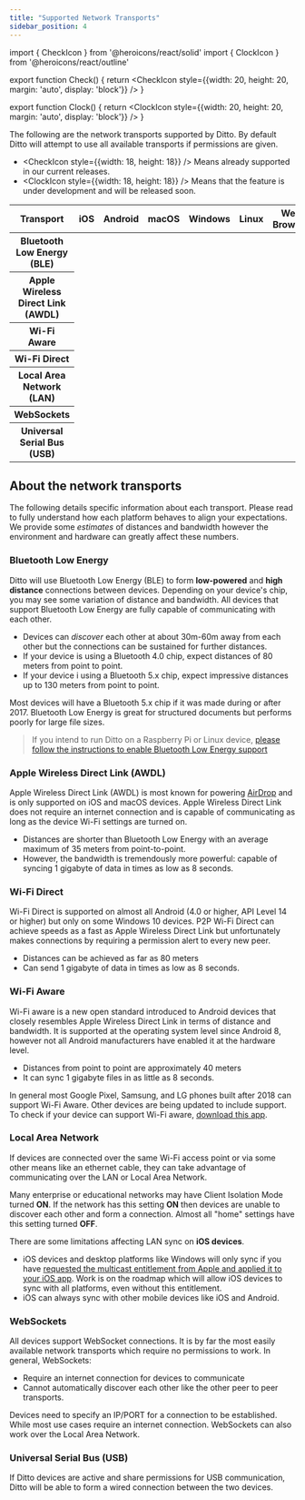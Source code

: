 ```yaml
---
title: "Supported Network Transports"
sidebar_position: 4
---
```


import { CheckIcon } from '@heroicons/react/solid'
import { ClockIcon } from '@heroicons/react/outline'

export function Check() {
  return <CheckIcon style={{width: 20, height: 20, margin: 'auto', display: 'block'}} />
}

export function Clock() {
  return <ClockIcon style={{width: 20, height: 20, margin: 'auto', display: 'block'}} />
}

The following are the network transports supported by Ditto. By default Ditto will attempt to use all available transports if permissions are given.

* <CheckIcon style={{width: 18, height: 18}} /> Means already supported in our current releases.
* <ClockIcon style={{width: 18, height: 18}} /> Means that the feature is under development and will be released soon.

<table class="table table-bordered reference-document-table">
  <thead class="thead-dark">
    <tr>
      <th scope="col">Transport</th>
      <th scope="col">iOS</th>
      <th scope="col">Android</th>
      <th scope="col">macOS</th>
      <th scope="col">Windows</th>
      <th scope="col">Linux</th>
      <th scope="col">Web Browser</th>
    </tr>
  </thead>
  <tbody>
    <tr>
      <th scope="row">Bluetooth Low Energy (BLE)</th>
      <td><Check /></td>
      <td><Check /></td>
      <td><Check /></td>
      <td><Clock /></td>
      <td><Check /></td>
      <td></td>
    </tr>
    <tr>
      <th scope="row">Apple Wireless Direct Link (AWDL)</th>
      <td><Check /></td>
      <td></td>
      <td><Check /></td>
      <td></td>
      <td></td>
      <td></td>
    </tr>
    <tr>
      <th scope="row">Wi-Fi Aware</th>
      <td></td>
      <td><Clock /></td>
      <td></td>
      <td></td>
      <td></td>
      <td></td>
    </tr>
    <tr>
      <th scope="row">Wi-Fi Direct</th>
      <td></td>
      <td><Clock /></td>
      <td></td>
      <td><Clock /></td>
      <td><Clock /></td>
      <td></td>
    </tr>
    <tr>
      <th scope="row">Local Area Network (LAN)</th>
      <td><Check /></td>
      <td><Check /></td>
      <td><Check /></td>
      <td><Check /></td>
      <td><Check /></td>
      <td></td>
    </tr>
    <tr>
      <th scope="row">WebSockets</th>
      <td><Check /></td>
      <td><Check /></td>
      <td><Check /></td>
      <td><Check /></td>
      <td><Check /></td>
      <td><Check /></td>
    </tr>
    <tr>
      <th scope="row">Universal Serial Bus (USB)</th>
      <td><Clock /></td>
      <td><Clock /></td>
      <td><Clock /></td>
      <td><Clock /></td>
      <td><Clock /></td>
      <td><Clock /></td>
    </tr>
  </tbody>
</table>


## About the network transports

The following details specific information about each transport. Please read to fully understand how each platform behaves to align your expectations. We provide some _estimates_ of distances and bandwidth however the environment and hardware can greatly affect these numbers.

### Bluetooth Low Energy

Ditto will use Bluetooth Low Energy (BLE) to form **low-powered** and **high distance** connections between devices. Depending on your device's chip, you may see some variation of distance and bandwidth. All devices that support Bluetooth Low Energy are fully capable of communicating with each other.

* Devices can _discover_ each other at about 30m-60m away from each other but the connections can be sustained for further distances.
* If your device is using a Bluetooth 4.0 chip, expect distances of 80 meters from point to point.
* If your device i using a Bluetooth 5.x chip, expect impressive distances up to 130 meters from point to point.


Most devices will have a Bluetooth 5.x chip if it was made during or after 2017. Bluetooth Low Energy is great for structured documents but performs poorly for large file sizes.

> If you intend to run Ditto on a Raspberry Pi or Linux device, [please follow the instructions to enable Bluetooth Low Energy support](../installation/linux)

### Apple Wireless Direct Link (AWDL)

Apple Wireless Direct Link (AWDL) is most known for powering [AirDrop](https://support.apple.com/en-us/HT204144) and is only supported on iOS and macOS devices. Apple Wireless Direct Link does not require an internet connection and is capable of communicating as long as the device Wi-Fi settings are turned on.

* Distances are shorter than Bluetooth Low Energy with an average maximum of 35 meters from point-to-point.
* However, the bandwidth is tremendously more powerful: capable of syncing 1 gigabyte of data in times as low as 8 seconds.

### Wi-Fi Direct

Wi-Fi Direct is supported on almost all Android (4.0 or higher, API Level 14 or higher) but only on some Windows 10 devices. P2P Wi-Fi Direct can achieve speeds as a fast as Apple Wireless Direct Link but unfortunately makes connections by requiring a permission alert to every new peer.

* Distances can be achieved as far as 80 meters
* Can send 1 gigabyte of data in times as low as 8 seconds.

### Wi-Fi Aware

Wi-Fi aware is a new open standard introduced to Android devices that closely resembles Apple Wireless Direct Link in terms of distance and bandwidth. It is supported at the operating system level since Android 8, however not all Android manufacturers have enabled it at the hardware level.

* Distances from point to point are approximately 40 meters
* It can sync 1 gigabyte files in as little as 8 seconds.

In general most Google Pixel, Samsung, and LG phones built after 2018 can support Wi-Fi Aware. Other devices are being updated to include support. To check if your device can support Wi-Fi aware, [download this app](https://play.google.com/store/apps/details?id=live.ditto.wifiawarechecker).

### Local Area Network

If devices are connected over the same Wi-Fi access point or via some other means like an ethernet cable, they can take advantage of communicating over the LAN or Local Area Network.

Many enterprise or educational networks may have Client Isolation Mode turned **ON**. If the network has this setting **ON** then devices are unable to discover each other and form a connection. Almost all "home" settings have this setting turned **OFF**.

There are some limitations affecting LAN sync on **iOS devices**.

* iOS devices and desktop platforms like Windows will only sync if you have [requested the multicast entitlement from Apple and applied it to your iOS app](https://developer.apple.com/forums/thread/663858). Work is on the roadmap which will allow iOS devices to sync with all platforms, even without this entitlement.
* iOS can always sync with other mobile devices like iOS and Android.

### WebSockets

All devices support WebSocket connections. It is by far the most easily available network transports which require no permissions to work. In general, WebSockets:

* Require an internet connection for devices to communicate
* Cannot automatically discover each other like the other peer to peer transports.

Devices need to specify an IP/PORT for a connection to be established. While most use cases require an internet connection. WebSockets can also work over the Local Area Network.

### Universal Serial Bus (USB)

If Ditto devices are active and share permissions for USB communication, Ditto will be able to form a wired connection between the two devices.